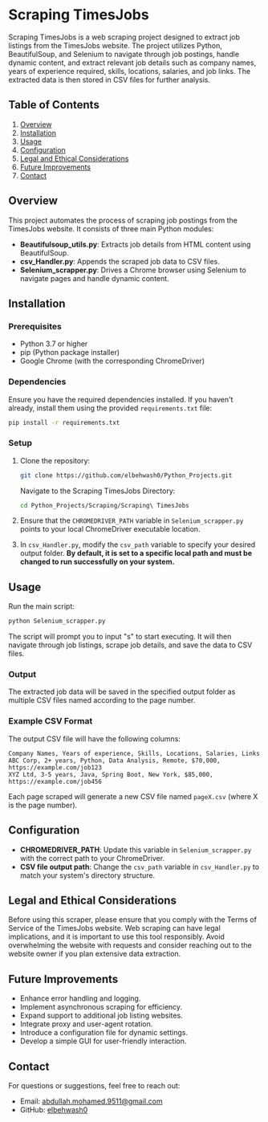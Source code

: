 # Scraping TimesJobs

Scraping TimesJobs is a web scraping project designed to extract job listings from the TimesJobs website. The project utilizes Python, BeautifulSoup, and Selenium to navigate through job postings, handle dynamic content, and extract relevant job details such as company names, years of experience required, skills, locations, salaries, and job links. The extracted data is then stored in CSV files for further analysis.

## Table of Contents

1. [Overview](#overview)
2. [Installation](#installation)
3. [Usage](#usage)
4. [Configuration](#configuration)
5. [Legal and Ethical Considerations](#legal-and-ethical-considerations)
6. [Future Improvements](#future-improvements)
7. [Contact](#contact)

## Overview

This project automates the process of scraping job postings from the TimesJobs website. It consists of three main Python modules:

- **Beautifulsoup_utils.py**: Extracts job details from HTML content using BeautifulSoup.
- **csv_Handler.py**: Appends the scraped job data to CSV files.
- **Selenium_scrapper.py**: Drives a Chrome browser using Selenium to navigate pages and handle dynamic content.

## Installation

### Prerequisites

- Python 3.7 or higher
- pip (Python package installer)
- Google Chrome (with the corresponding ChromeDriver)

### Dependencies

Ensure you have the required dependencies installed. If you haven't already, install them using the provided `requirements.txt` file:

```bash
pip install -r requirements.txt
```

### Setup

1. Clone the repository:

   ```bash
   git clone https://github.com/elbehwash0/Python_Projects.git
   ```
   Navigate to the Scraping TimesJobs Directory:

   ```bash
   cd Python_Projects/Scraping/Scraping\ TimesJobs
   ```
   
2. Ensure that the `CHROMEDRIVER_PATH` variable in `Selenium_scrapper.py` points to your local ChromeDriver executable location.

3. In `csv_Handler.py`, modify the `csv_path` variable to specify your desired output folder. **By default, it is set to a specific local path and must be changed to run successfully on your system.**

## Usage

Run the main script:

```bash
python Selenium_scrapper.py
```

The script will prompt you to input "s" to start executing. It will then navigate through job listings, scrape job details, and save the data to CSV files.

### Output

The extracted job data will be saved in the specified output folder as multiple CSV files named according to the page number.

### Example CSV Format

The output CSV file will have the following columns:

```csv
Company Names, Years of experience, Skills, Locations, Salaries, Links
ABC Corp, 2+ years, Python, Data Analysis, Remote, $70,000, https://example.com/job123
XYZ Ltd, 3-5 years, Java, Spring Boot, New York, $85,000, https://example.com/job456
```

Each page scraped will generate a new CSV file named `pageX.csv` (where X is the page number).

## Configuration

- **CHROMEDRIVER_PATH**: Update this variable in `Selenium_scrapper.py` with the correct path to your ChromeDriver.
- **CSV file output path**: Change the `csv_path` variable in `csv_Handler.py` to match your system's directory structure.

## Legal and Ethical Considerations

Before using this scraper, please ensure that you comply with the Terms of Service of the TimesJobs website. Web scraping can have legal implications, and it is important to use this tool responsibly. Avoid overwhelming the website with requests and consider reaching out to the website owner if you plan extensive data extraction.

## Future Improvements

- Enhance error handling and logging.
- Implement asynchronous scraping for efficiency.
- Expand support to additional job listing websites.
- Integrate proxy and user-agent rotation.
- Introduce a configuration file for dynamic settings.
- Develop a simple GUI for user-friendly interaction.

## Contact

For questions or suggestions, feel free to reach out:

- Email: [abdullah.mohamed.9511@gmail.com](mailto:abdullah.mohamed.9511@gmail.com)
- GitHub: [elbehwash0](https://github.com/elbehwash0)
